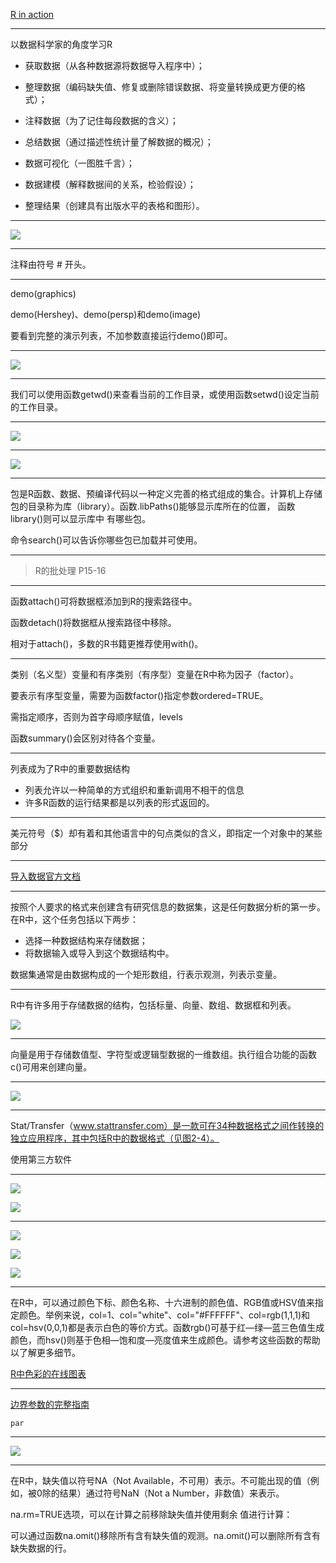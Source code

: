 
[R in action](http://www.manning.com/kabacoff/)

---


以数据科学家的角度学习R

- 获取数据（从各种数据源将数据导入程序中）；
 
- 整理数据（编码缺失值、修复或删除错误数据、将变量转换成更方便的格式）；

- 注释数据（为了记住每段数据的含义）； 

- 总结数据（通过描述性统计量了解数据的概况）；

- 数据可视化（一图胜千言）；

- 数据建模（解释数据间的关系，检验假设）；

- 整理结果（创建具有出版水平的表格和图形）。

---

![](http://img3.douban.com/view/photo/photo/public/p2190645995.jpg)

---

注释由符号 # 开头。

---

demo(graphics)

demo(Hershey)、demo(persp)和demo(image)

要看到完整的演示列表，不加参数直接运行demo()即可。

----

![](http://img5.douban.com/view/photo/photo/public/p2190647726.jpg)

---

我们可以使用函数getwd()来查看当前的工作目录，或使用函数setwd()设定当前的工作目录。

---

![](http://img3.douban.com/view/photo/photo/public/p2190648405.jpg)

---

![](http://img3.douban.com/view/photo/photo/public/p2190650782.jpg)

---

包是R函数、数据、预编译代码以一种定义完善的格式组成的集合。计算机上存储包的目录称为库（library）。函数.libPaths()能够显示库所在的位置， 函数library()则可以显示库中
有哪些包。

命令search()可以告诉你哪些包已加载并可使用。

---
> R的批处理 P15-16

----

函数attach()可将数据框添加到R的搜索路径中。

函数detach()将数据框从搜索路径中移除。

相对于attach()，多数的R书籍更推荐使用with()。

---

类别（名义型）变量和有序类别（有序型）变量在R中称为因子（factor）。

要表示有序型变量，需要为函数factor()指定参数ordered=TRUE。

需指定顺序，否则为首字母顺序赋值，levels

函数summary()会区别对待各个变量。

----

列表成为了R中的重要数据结构

- 列表允许以一种简单的方式组织和重新调用不相干的信息
- 许多R函数的运行结果都是以列表的形式返回的。

---

美元符号（$）却有着和其他语言中的句点类似的含义，即指定一个对象中的某些部分

---

[导入数据官方文档](http://cran.r-project.org/doc/manuals/R-data.pdf)

----

按照个人要求的格式来创建含有研究信息的数据集，这是任何数据分析的第一步。在R中，这个任务包括以下两步：

- 选择一种数据结构来存储数据；
- 将数据输入或导入到这个数据结构中。

数据集通常是由数据构成的一个矩形数组，行表示观测，列表示变量。

---

R中有许多用于存储数据的结构，包括标量、向量、数组、数据框和列表。

![](http://img5.douban.com/view/photo/photo/public/p2190665636.jpg)

---

向量是用于存储数值型、字符型或逻辑型数据的一维数组。执行组合功能的函数c()可用来创建向量。

---
![](http://img3.douban.com/view/photo/photo/public/p2190739621.jpg)

---

Stat/Transfer（www.stattransfer.com）是一款可在34种数据格式之间作转换的独立应用程序，其中包括R中的数据格式（见图2-4）。

使用第三方软件

---
![](http://img3.douban.com/view/photo/photo/public/p2190739965.jpg)

![](http://img3.douban.com/view/photo/photo/public/p2190740503.jpg)

---

![](http://img3.douban.com/view/photo/photo/public/p2190744192.jpg)

![](http://img3.douban.com/view/photo/photo/public/p2190744860.jpg)

![](http://img3.douban.com/view/photo/photo/public/p2190745041.jpg)


---

在R中，可以通过颜色下标、颜色名称、十六进制的颜色值、RGB值或HSV值来指定颜色。举例来说，col=1、col="white"、col="#FFFFFF"、col=rgb(1,1,1)和col=hsv(0,0,1)都是表示白色的等价方式。函数rgb()可基于红—绿—蓝三色值生成颜色，而hsv()则基于色相—饱和度—亮度值来生成颜色。请参考这些函数的帮助以了解更多细节。

[R中色彩的在线图表](http://research.stowers-institute.org/efg/R/Color/Chart)

---

[边界参数的完整指南](http://research.stowers-institute.org/efg/R/Graphics/Basics/mar-oma/ )

    par

---
![](http://img5.douban.com/view/photo/photo/public/p2190751648.jpg)

---

在R中，缺失值以符号NA（Not Available，不可用）表示。不可能出现的值（例如，被0除的结果）通过符号NaN（Not a Number，非数值）来表示。

na.rm=TRUE选项，可以在计算之前移除缺失值并使用剩余
值进行计算：

可以通过函数na.omit()移除所有含有缺失值的观测。na.omit()可以删除所有含有缺失数据的行。





